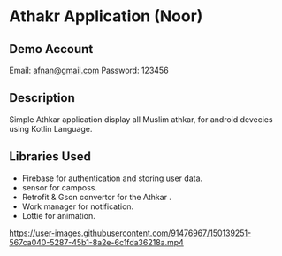 # Athakr Application (Noor)

## Demo Account

Email: afnan@gmail.com Password: 123456

## Description

Simple Athkar application display all Muslim athkar, for android devecies using Kotlin Language.

## Libraries Used

- Firebase for authentication and storing user data.
- sensor for camposs.
- Retrofit & Gson convertor for the Athkar .
- Work manager for notification.
- Lottie for animation.


https://user-images.githubusercontent.com/91476967/150139251-567ca040-5287-45b1-8a2e-6c1fda36218a.mp4




